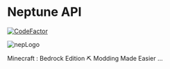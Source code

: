 # Neptune API

[![CodeFactor](https://www.codefactor.io/repository/github/retr0cube/neptune_api/badge?s=3f25710169050d483efe0bdb36882f808fb2f5de)](https://www.codefactor.io/repository/github/retr0cube/neptune_api)


![nepLogo](https://user-images.githubusercontent.com/61835816/114904224-eb0f0a80-9e17-11eb-8991-1de517e9741b.png)

Minecraft : Bedrock Edition ⛏ Modding Made Easier ...
